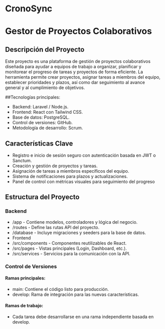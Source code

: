 # CronoSync
# Gestor de Proyectos Colaborativos
## Descripción del Proyecto
Este proyecto es una plataforma de gestión de proyectos colaborativos diseñada para ayudar a equipos de trabajo a organizar, planificar y monitorear el progreso de tareas y proyectos de forma eficiente. La herramienta permite crear proyectos, asignar tareas a miembros del equipo, establecer prioridades y plazos, así como dar seguimiento al avance general y al cumplimiento de objetivos.

##Tecnologías principales:

- Backend: Laravel / Node.js.
- Frontend: React con Tailwind CSS.
- Base de datos: PostgreSQL.
- Control de versiones: GitHub.
- Metodología de desarrollo: Scrum.

## Características Clave

- Registro e inicio de sesión seguro con autenticación basada en JWT o Sanctum.
- Creación y gestión de proyectos y tareas.
- Asignación de tareas a miembros específicos del equipo.
- Sistema de notificaciones para plazos y actualizaciones.
- Panel de control con métricas visuales para seguimiento del progreso

## Estructura del Proyecto
### Backend
- /app - Contiene modelos, controladores y lógica del negocio.
- /routes - Define las rutas API del proyecto.
- /database - Incluye migraciones y seeders para la base de datos.
- Frontend
- /src/components - Componentes reutilizables de React.
- /src/pages - Vistas principales (Login, Dashboard, etc.).
- /src/services - Servicios para la comunicación con la API.
### Control de Versiones
#### Ramas principales:
- main: Contiene el código listo para producción.
- develop: Rama de integración para las nuevas características.
#### Ramas de trabajo:
- Cada tarea debe desarrollarse en una rama independiente basada en develop.

